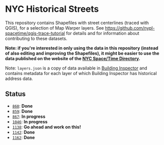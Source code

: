 # NYC Historical Streets

This repository contains Shapefiles with street centerlines (traced with QGIS), for a selection of Map Warper layers. See https://github.com/nypl-spacetime/qgis-trace-tutorial for details and for information about contributing to these datasets.

__Note: if you're interested in only using the data in this repository (instead of also editing and improving the Shapefiles), it might be easier to use the data published on the website of the [NYC Space/Time Directory](http://spacetime.nypl.org/#data-nyc-streets).__

Note: `layers.json` is a copy of data available in [Building Inspector](http://buildinginspector.nypl.org) and contains metadata for each layer of which Building Inspector has historical address data.

## Status

- [`860`](860): __Done__
- [`859`](859): __Done__
- [`867`](867): __In progress__
- [`1046`](1046): __In progress__
- [`1138`](1138): __Go ahead and work on this!__
- [`1142`](1142): __Done__
- [`1162`](1162): __Done__
